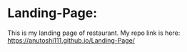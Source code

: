 # Landing-Page:

This is my landing page of restaurant. My repo link is here:   https://anutoshi111.github.io/Landing-Page/
